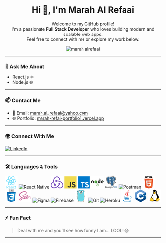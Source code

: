 <h1 align="center">Hi 👋, I'm Marah Al Refaai</h1>

<p align="center">
  Welcome to my GitHub profile!<br/>
  I'm a passionate <strong>Full Stack Developer</strong> who loves building modern and scalable web apps.<br/>
  Feel free to connect with me or explore my work below.
</p>

<p align="center">
  <img src="https://miro.medium.com/max/960/1*kaW8eKIlpUcVVMt2VhcaCA.gif" alt="marah alrefaai" width="250" />
</p>

---

### 💬 Ask Me About
- React.js ⚛️  
- Node.js 🌐

---

### 📫 Contact Me
- 📧 Email: [marah.al_refaai@yahoo.com](mailto:marah.al_refaai@yahoo.com)  
- 🌐 Portfolio: [marah-refai-portfolio1.vercel.app](https://marah-refai-portfolio1.vercel.app)

---

### 🌍 Connect With Me

[![LinkedIn](https://img.shields.io/badge/LinkedIn-blue?logo=linkedin&logoColor=white)](https://www.linkedin.com/in/marah-al-refaai-b95727206/)

---

### 🛠️ Languages & Tools

<p align="left">
  <img src="https://raw.githubusercontent.com/devicons/devicon/master/icons/react/react-original-wordmark.svg" alt="React" width="40"/>
  <img src="https://reactnative.dev/img/header_logo.svg" alt="React Native" width="40"/>
  <img src="https://raw.githubusercontent.com/devicons/devicon/master/icons/redux/redux-original.svg" alt="Redux" width="40"/>
  <img src="https://raw.githubusercontent.com/devicons/devicon/master/icons/javascript/javascript-original.svg" alt="JavaScript" width="40"/>
  <img src="https://raw.githubusercontent.com/devicons/devicon/master/icons/typescript/typescript-original.svg" alt="TypeScript" width="40"/>
  <img src="https://raw.githubusercontent.com/devicons/devicon/master/icons/nodejs/nodejs-original-wordmark.svg" alt="Node.js" width="40"/>
  <img src="https://raw.githubusercontent.com/devicons/devicon/master/icons/postgresql/postgresql-original-wordmark.svg" alt="PostgreSQL" width="40"/>
  <img src="https://www.vectorlogo.zone/logos/getpostman/getpostman-icon.svg" alt="Postman" width="40"/>
  <img src="https://raw.githubusercontent.com/devicons/devicon/master/icons/html5/html5-original-wordmark.svg" alt="HTML5" width="40"/>
  <img src="https://raw.githubusercontent.com/devicons/devicon/master/icons/css3/css3-original-wordmark.svg" alt="CSS3" width="40"/>
  <img src="https://raw.githubusercontent.com/devicons/devicon/master/icons/sass/sass-original.svg" alt="SASS" width="40"/>
  <img src="https://www.vectorlogo.zone/logos/figma/figma-icon.svg" alt="Figma" width="40"/>
  <img src="https://www.vectorlogo.zone/logos/firebase/firebase-icon.svg" alt="Firebase" width="40"/>
  <img src="https://raw.githubusercontent.com/devicons/devicon/master/icons/go/go-original.svg" alt="Go" width="40"/>
  <img src="https://www.vectorlogo.zone/logos/git-scm/git-scm-icon.svg" alt="Git" width="40"/>
  <img src="https://www.vectorlogo.zone/logos/heroku/heroku-icon.svg" alt="Heroku" width="40"/>
  <img src="https://raw.githubusercontent.com/devicons/devicon/master/icons/java/java-original.svg" alt="Java" width="40"/>
  <img src="https://raw.githubusercontent.com/devicons/devicon/master/icons/cplusplus/cplusplus-original.svg" alt="C++" width="40"/>
  <img src="https://raw.githubusercontent.com/devicons/devicon/master/icons/linux/linux-original.svg" alt="Linux" width="40"/>
</p>

---

### ⚡ Fun Fact
> Deal with me and you’ll see how funny I am... LOOL! 😄

---

